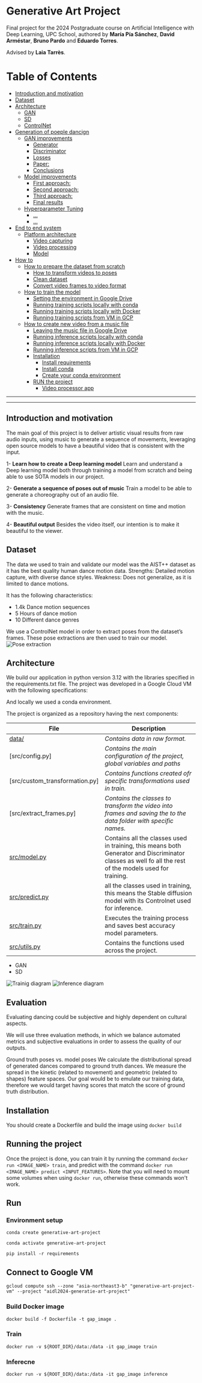 # Generative Art Project
Final project for the 2024 Postgraduate course on
Artificial Intelligence with Deep Learning, 
UPC School, authored by 
**María Pía Sánchez**, 
**David Arméstar**,
**Bruno Pardo** and 
**Eduardo Torres**. 

Advised by **Laia Tarrès**.

Table of Contents
=================
  * [Introduction and motivation](#introduction-and-motivation)
  * [Dataset](#dataset)
  * [Architecture](#architecture)
	 * [GAN](#optical-flow)
	 * [SD](#i3d)
	 * [ControlNet](#classifier-neural-network)
  * [Generation of poeple dancign](#art_generation)
	 * [GAN improvements](#gan_improvements)
	 	* [Generator](#Generator)
	 	* [Discriminator](#rdiscriminator)
	 	* [Losses](#losses)
	 	* [Paper: ](#paper)
	 	* [Conclusions](#conclusions)
	 * [Model improvements](#model-improvements)
		* [First approach: ](#first-approach-rgb-videos)
		* [Second approach: ](#second-approach-optical-flow-videos)
		* [Third approach: ](#third-approach-two-stream-rgb-and-optical-flow-videos)
		* [Final results](#final-results)
	 * [Hyperparameter Tuning](#hyperparameter-tuning)
		* [...](#scheduler)
		* [...](#hyperoptsearch)
  * [End to end system](#end-to-end-system)
	 * [Platform architecture](#platform-architecture)
		* [Video capturing](#video-capturing)
		* [Video processing](#video-processing)
		* [Model](#model)
  * [How to](#how-to)
	 * [How to prepare the dataset from scratch](#how-to-prepare-the-dataset-from-scratch)
		* [How to transform videos to poses](#how-to-extract-features-from-videos)
		* [Clean dataset](#clean-dataset)
		* [Convert video frames to video format](#convert-video-frames-to-video-format)
	 * [How to train the model](#how-to-train-the-model)
		* [Setting the environment in Google Drive](#setting-the-environment-in-google-drive)
        * [Running training scripts locally with conda](#setting-the-environment-in-google-drive)
		* [Running training scripts locally with Docker](#setting-the-environment-in-google-drive)
        * [Running training scripts from VM in GCP](#setting-the-environment-in-google-drive)
	 * [How to create new video from a music file](#how-to-run-the-program---video_processor)
        * [Leaving the music file in Google Drive](#setting-the-environment-in-google-drive)
        * [Running inference scripts locally with conda](#setting-the-environment-in-google-drive)
		* [Running inference scripts locally with Docker](#setting-the-environment-in-google-drive)
        * [Running inference scripts from VM in GCP](#setting-the-environment-in-google-drive)
		* [Installation](#installation)
		   * [Install requirements](#install-requirements)
		   * [Install conda](#install-miniconda)
		   * [Create your conda environment](#create-your-miniconda-environment)
		 * [RUN the project](#run-the-project)
			  * [Video processor app](#video-processor-app)
---
---

## Introduction and motivation

The main goal of this project is to deliver artistic visual results from raw audio inputs, using music to generate a sequence of movements, leveraging open source models to have a beautiful video that is consistent with the input.

1- **Learn how to create a Deep learning model**
Learn and understand a Deep learning model both through training a model from scratch and being able to use SOTA models in our project.

2- **Generate a sequence of poses out of music**
Train a model to be able to generate a choreography out of an audio file.

3- **Consistency**
Generate frames that are consistent on time and motion with the music.

4- **Beautiful output**
Besides the video itself, our intention is to make it beautiful to the viewer.


## Dataset

The data we used to train and validate our model was the AIST++ 
dataset as it has the best quality human dance motion data. 
Strengths: Detailed motion capture, with diverse dance styles.
Weakness: Does not generalize, as it is limited to dance motions.

It has the following characteristics:
- 1.4k Dance motion sequences
- 5 Hours of dance motion
- 10 Different dance genres

We use a ControlNet model in order to extract poses from the dataset’s frames. 
These pose extractions are then used to train our model.
![Pose extraction](/images/pose_extractions.png)

## Architecture

We build our application in python version 3.12 with the libraries specified in the requirements.txt file.
The project was developed in a Google Cloud VM with the following specifications:

And locally we used a conda environment.

The project is organized as a repository having the next components:

| File                                                                                                                                            | Description                                                                                                                                              |
|-------------------------------------------------------------------------------------------------------------------------------------------------|----------------------------------------------------------------------------------------------------------------------------------------------------------|
| [data/](https://github.com/gesturesAidl/video_processor/blob/main/scripts/training/dataset.ipynb)                                               | _Contains data in raw format._                                                                                                                           |
| [src/config.py]                                                                                                                                 | _Contains the main configuration of the project, global variables and paths_                                                                             |
| [src/custom_transformation.py]                                                                                                                  | _Contains functions created ofr specific transformations used in train._                                                                                 |
| [src/extract_frames.py]                                                                                                                         | _Contains the classes to transform the video into frames and saving the to the data folder with specific names._                                         |
| [src/model.py](https://github.com/gesturesAidl/video_processor/blob/main/scripts/training/main_two_stream.ipynb)                                | Contains all the classes used in training, this means both Generator and Discriminator classes as well fo all the rest of the models used for training.  |
| [src/predict.py](https://github.com/gesturesAidl/video_processor/blob/main/scripts/training/main_two_stream_OneCycleLR.ipynb)                   | all the classes used in training, this means the Stable diffusion model with its Controlnet used for inference.                                          |
| [src/train.py](https://github.com/gesturesAidl/video_processor/blob/main/scripts/training/main_two_stream_OneCycleLR_save_best_model.ipynb)     | Executes the training process and saves best accuracy model parameters.                                                                                  |
| [src/utils.py](https://github.com/gesturesAidl/video_processor/blob/main/scripts/training/main_two_stream_OneCycleLR_save_best_model.ipynb)     | Contains the functions used across the project.                                                                                                          |


- GAN
- SD

![Trainig diagram](/images/trainig_diagram.png)
![Inference diagram](/images/inference_diagram.png)

## Evaluation

Evaluating dancing could be subjective and highly dependent on cultural aspects.

We will use three evaluation methods, in which we balance automated metrics and subjective evaluations in order to assess the quality of our outputs.

Ground truth poses vs. model poses
We calculate the distributional spread of generated dances compared to ground truth dances. We measure the spread in the kinetic (related to movement) and geometric (related to shapes) feature spaces.
Our goal would be to emulate our training data, therefore we would target having scores that match the score of ground truth distribution.



## Installation
You should create a Dockerfile and build the image using `docker build`
 
## Running the project
Once the project is done, you can train it by running the command `docker run <IMAGE_NAME> train`, and predict with the command `docker run <IMAGE_NAME> predict <INPUT_FEATURES>`. Note that you will need to mount some volumes when using `docker run`, otherwise these commands won't work.

## Run

### Environment setup

```
conda create generative-art-project
```

```
conda activate generative-art-project
```

```
pip install -r requirements
```

## Connect to Google VM

```
gcloud compute ssh --zone "asia-northeast3-b" "generative-art-project-vm" --project "aidl2024-generatie-art-project"
```

### Build Docker image

```
docker build -f Dockerfile -t gap_image .
```

### Train

```
docker run -v ${ROOT_DIR}/data:/data -it gap_image train
```


### Inferecne

```
docker run -v ${ROOT_DIR}/data:/data -it gap_image inference
```


